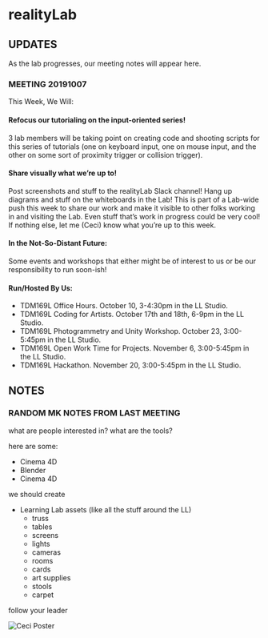 
# realityLab


## UPDATES
As the lab progresses, our meeting notes will appear here.

### MEETING 20191007


This Week, We Will:

#### Refocus our tutorialing on the input-oriented series!

3 lab members will be taking point on creating code and shooting scripts for this series of tutorials (one on keyboard input, one on mouse input, and the other on some sort of proximity trigger or collision trigger).

  

#### Share visually what we’re up to!

Post screenshots and stuff to the realityLab Slack channel! Hang up diagrams and stuff on the whiteboards in the Lab! This is part of a Lab-wide push this week to share our work and make it visible to other folks working in and visiting the Lab. Even stuff that’s work in progress could be very cool! If nothing else, let me (Ceci) know what you’re up to this week.

  

#### In the Not-So-Distant Future:

Some events and workshops that either might be of interest to us or be our responsibility to run soon-ish!

#### Run/Hosted By Us:
-   TDM169L Office Hours. October 10, 3-4:30pm in the LL Studio.
-   TDM169L Coding for Artists. October 17th and 18th, 6-9pm in the LL Studio.
-   TDM169L Photogrammetry and Unity Workshop. October 23, 3:00-5:45pm in the LL Studio.
-   TDM169L Open Work Time for Projects. November 6, 3:00-5:45pm in the LL Studio.
- TDM169L Hackathon. November 20, 3:00-5:45pm in the LL Studio.






## NOTES

### RANDOM MK NOTES FROM LAST MEETING

what are people interested in? what are the tools?

here are some:

 - Cinema 4D
 - Blender
 - Cinema 4D

we should create

 - Learning Lab assets (like all the stuff around the LL)
	 - truss
	 - tables
	 - screens
	 - lights
	 - cameras
	 - rooms
	 - cards
	 - art supplies
	 - stools
	 - carpet

follow your leader

![Ceci Poster](https://ll-summer-2019.s3.amazonaws.com/public/ceci-poster.jpg)


<!--stackedit_data:
eyJoaXN0b3J5IjpbMTExODE0NTMzOCwtMTg2NjE3NDY2MCwxMj
YzMjI0OTAwXX0=
-->